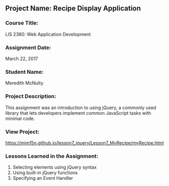 ## Project Name:  Recipe Display Application

### Course Title:
LIS 2360:  Web Application Development

### Assignment Date:  
March 22, 2017

### Student Name:  
Meredith McNulty

### Project Description:
This assignment was an introduction to using jQuery, a commonly used library that lets developers implement common JavaScript
tasks with minimal code.

### View Project:
https://mjm15n.github.io/lesson7_jquery/Lesson7_MyRecipe/myRecipe.html

### Lessons Learned in the Assignment:
1. Selecting elements using jQuery syntax
2. Using built-in jQuery functions
3. Specifying an Event Handler
